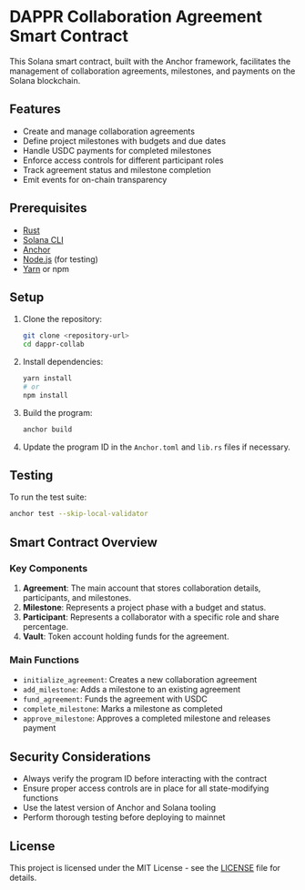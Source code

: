 # DAPPR Collaboration Agreement Smart Contract

This Solana smart contract, built with the Anchor framework, facilitates the management of collaboration agreements, milestones, and payments on the Solana blockchain.

## Features

- Create and manage collaboration agreements
- Define project milestones with budgets and due dates
- Handle USDC payments for completed milestones
- Enforce access controls for different participant roles
- Track agreement status and milestone completion
- Emit events for on-chain transparency

## Prerequisites

- [Rust](https://www.rust-lang.org/tools/install)
- [Solana CLI](https://docs.solana.com/cli/install-solana-cli-tools)
- [Anchor](https://project-serum.github.io/anchor/getting-started/installation.html)
- [Node.js](https://nodejs.org/) (for testing)
- [Yarn](https://yarnpkg.com/) or npm

## Setup

1. Clone the repository:
   ```bash
   git clone <repository-url>
   cd dappr-collab
   ```

2. Install dependencies:
   ```bash
   yarn install
   # or
   npm install
   ```

3. Build the program:
   ```bash
   anchor build
   ```

4. Update the program ID in the `Anchor.toml` and `lib.rs` files if necessary.

## Testing

To run the test suite:

```bash
anchor test --skip-local-validator
```

## Smart Contract Overview

### Key Components

1. **Agreement**: The main account that stores collaboration details, participants, and milestones.
2. **Milestone**: Represents a project phase with a budget and status.
3. **Participant**: Represents a collaborator with a specific role and share percentage.
4. **Vault**: Token account holding funds for the agreement.

### Main Functions

- `initialize_agreement`: Creates a new collaboration agreement
- `add_milestone`: Adds a milestone to an existing agreement
- `fund_agreement`: Funds the agreement with USDC
- `complete_milestone`: Marks a milestone as completed
- `approve_milestone`: Approves a completed milestone and releases payment

## Security Considerations

- Always verify the program ID before interacting with the contract
- Ensure proper access controls are in place for all state-modifying functions
- Use the latest version of Anchor and Solana tooling
- Perform thorough testing before deploying to mainnet

## License

This project is licensed under the MIT License - see the [LICENSE](LICENSE) file for details.
